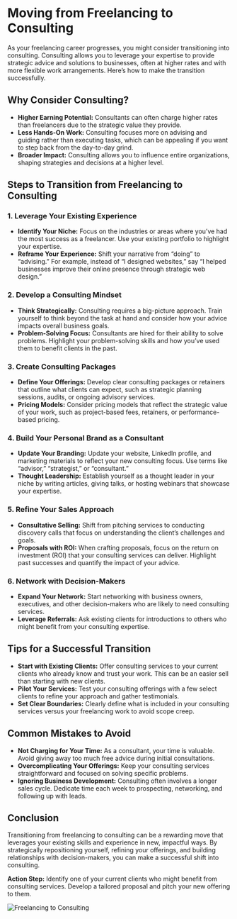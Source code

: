 # Moving from Freelancing to Consulting

As your freelancing career progresses, you might consider transitioning into consulting. Consulting allows you to leverage your expertise to provide strategic advice and solutions to businesses, often at higher rates and with more flexible work arrangements. Here’s how to make the transition successfully.

## Why Consider Consulting?

- **Higher Earning Potential:** Consultants can often charge higher rates than freelancers due to the strategic value they provide.
- **Less Hands-On Work:** Consulting focuses more on advising and guiding rather than executing tasks, which can be appealing if you want to step back from the day-to-day grind.
- **Broader Impact:** Consulting allows you to influence entire organizations, shaping strategies and decisions at a higher level.

## Steps to Transition from Freelancing to Consulting

### 1. **Leverage Your Existing Experience**

- **Identify Your Niche:** Focus on the industries or areas where you’ve had the most success as a freelancer. Use your existing portfolio to highlight your expertise.
- **Reframe Your Experience:** Shift your narrative from “doing” to “advising.” For example, instead of “I designed websites,” say “I helped businesses improve their online presence through strategic web design.”

### 2. **Develop a Consulting Mindset**

- **Think Strategically:** Consulting requires a big-picture approach. Train yourself to think beyond the task at hand and consider how your advice impacts overall business goals.
- **Problem-Solving Focus:** Consultants are hired for their ability to solve problems. Highlight your problem-solving skills and how you’ve used them to benefit clients in the past.

### 3. **Create Consulting Packages**

- **Define Your Offerings:** Develop clear consulting packages or retainers that outline what clients can expect, such as strategic planning sessions, audits, or ongoing advisory services.
- **Pricing Models:** Consider pricing models that reflect the strategic value of your work, such as project-based fees, retainers, or performance-based pricing.

### 4. **Build Your Personal Brand as a Consultant**

- **Update Your Branding:** Update your website, LinkedIn profile, and marketing materials to reflect your new consulting focus. Use terms like “advisor,” “strategist,” or “consultant.”
- **Thought Leadership:** Establish yourself as a thought leader in your niche by writing articles, giving talks, or hosting webinars that showcase your expertise.

### 5. **Refine Your Sales Approach**

- **Consultative Selling:** Shift from pitching services to conducting discovery calls that focus on understanding the client’s challenges and goals.
- **Proposals with ROI:** When crafting proposals, focus on the return on investment (ROI) that your consulting services can deliver. Highlight past successes and quantify the impact of your advice.

### 6. **Network with Decision-Makers**

- **Expand Your Network:** Start networking with business owners, executives, and other decision-makers who are likely to need consulting services.
- **Leverage Referrals:** Ask existing clients for introductions to others who might benefit from your consulting expertise.

## Tips for a Successful Transition

- **Start with Existing Clients:** Offer consulting services to your current clients who already know and trust your work. This can be an easier sell than starting with new clients.
- **Pilot Your Services:** Test your consulting offerings with a few select clients to refine your approach and gather testimonials.
- **Set Clear Boundaries:** Clearly define what is included in your consulting services versus your freelancing work to avoid scope creep.

## Common Mistakes to Avoid

- **Not Charging for Your Time:** As a consultant, your time is valuable. Avoid giving away too much free advice during initial consultations.
- **Overcomplicating Your Offerings:** Keep your consulting services straightforward and focused on solving specific problems.
- **Ignoring Business Development:** Consulting often involves a longer sales cycle. Dedicate time each week to prospecting, networking, and following up with leads.

## Conclusion

Transitioning from freelancing to consulting can be a rewarding move that leverages your existing skills and experience in new, impactful ways. By strategically repositioning yourself, refining your offerings, and building relationships with decision-makers, you can make a successful shift into consulting.

**Action Step:** Identify one of your current clients who might benefit from consulting services. Develop a tailored proposal and pitch your new offering to them.

![Freelancing to Consulting](./images/freelancing-to-consulting.png)
